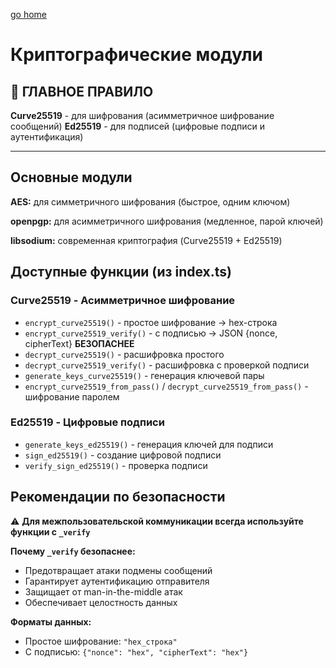[go home](../../../README.md)

# Криптографические модули

## 🔑 ГЛАВНОЕ ПРАВИЛО

**Curve25519** - для шифрования (асимметричное шифрование сообщений)
**Ed25519** - для подписей (цифровые подписи и аутентификация)

---

## Основные модули

**AES:** для симметричного шифрования (быстрое, одним ключом)

**openpgp:** для асимметричного шифрования (медленное, парой ключей)

**libsodium:** современная криптография (Curve25519 + Ed25519)

## Доступные функции (из index.ts)

### Curve25519 - Асимметричное шифрование
- `encrypt_curve25519()` - простое шифрование → hex-строка
- `encrypt_curve25519_verify()` - с подписью → JSON {nonce, cipherText} **БЕЗОПАСНЕЕ**
- `decrypt_curve25519()` - расшифровка простого
- `decrypt_curve25519_verify()` - расшифровка с проверкой подписи
- `generate_keys_curve25519()` - генерация ключевой пары
- `encrypt_curve25519_from_pass()` / `decrypt_curve25519_from_pass()` - шифрование паролем

### Ed25519 - Цифровые подписи
- `generate_keys_ed25519()` - генерация ключей для подписи
- `sign_ed25519()` - создание цифровой подписи
- `verify_sign_ed25519()` - проверка подписи

## Рекомендации по безопасности

⚠️ **Для межпользовательской коммуникации всегда используйте функции с `_verify`**

**Почему `_verify` безопаснее:**
- Предотвращает атаки подмены сообщений
- Гарантирует аутентификацию отправителя
- Защищает от man-in-the-middle атак
- Обеспечивает целостность данных

**Форматы данных:**
- Простое шифрование: `"hex_строка"`
- С подписью: `{"nonce": "hex", "cipherText": "hex"}`
